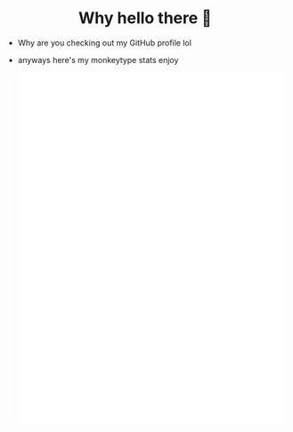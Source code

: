 
<h1 align="center"> Why hello there 👋</h1>

- Why are you checking out my GitHub profile lol
- anyways here's my monkeytype stats enjoy
                   
  <a href="https://monkeytype.com/profile/itzdatmc">
        <img src="https://raw.githubusercontent.com/itzdatmc/itzdatmc/monkeytype-readme/monkeytype-readme-pb.svg" alt="My Monkeytype profile" />
  </a>
                        
              
